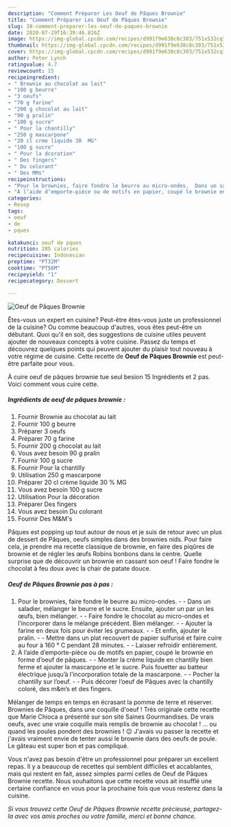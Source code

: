 ```yaml
---
description: "Comment Préparer Les Oeuf de Pâques Brownie"
title: "Comment Préparer Les Oeuf de Pâques Brownie"
slug: 38-comment-preparer-les-oeuf-de-paques-brownie
date: 2020-07-29T16:39:46.826Z
image: https://img-global.cpcdn.com/recipes/d991f9e638c8c303/751x532cq70/oeuf-de-paques-brownie-photo-principale-de-la-recette.jpg
thumbnail: https://img-global.cpcdn.com/recipes/d991f9e638c8c303/751x532cq70/oeuf-de-paques-brownie-photo-principale-de-la-recette.jpg
cover: https://img-global.cpcdn.com/recipes/d991f9e638c8c303/751x532cq70/oeuf-de-paques-brownie-photo-principale-de-la-recette.jpg
author: Peter Lynch
ratingvalue: 4.7
reviewcount: 15
recipeingredient:
- " Brownie au chocolat au lait"
- "100 g beurre"
- "3 oeufs"
- "70 g farine"
- "200 g chocolat au lait"
- "90 g pralin"
- "100 g sucre"
- " Pour la chantilly"
- "250 g mascarpone"
- "20 cl crme liquide 30  MG"
- "100 g sucre"
- " Pour la dcoration"
- " Des fingers"
- " Du colorant"
- " Des MMs"
recipeinstructions:
- "Pour le brownies, faire fondre le beurre au micro-ondes.  Dans un saladier, mélanger le beurre et le sucre. Ensuite, ajouter un par un les œufs, bien mélanger.  Faire fondre le chocolat au micro-ondes et l’incorporer dans le mélange précédent. Bien mélanger.  Ajouter la farine en deux fois pour éviter les grumeaux.  Et enfin, ajouter le pralin.  Mettre dans un plat recouvert de papier sulfurisé et faire cuire au four à 160 ° C pendant 28 minutes.  Laisser refroidir entièrement."
- "À l’aide d’emporte-pièce ou de motifs en papier, coupé le brownie en forme d’oeuf de pâques.  Monter la crème liquide en chantilly bien ferme et ajouter la mascarpone et le sucre. Puis fouetter au batteur électrique jusqu’à l’incorporation totale de la mascarpone.  Pocher la chantilly sur l’oeuf.  Puis décorer l’oeuf de Pâques avec la chantilly coloré, des m&amp;m’s et des fingers."
categories:
- Resep
tags:
- oeuf
- de
- pques

katakunci: oeuf de pques 
nutrition: 285 calories
recipecuisine: Indonesian
preptime: "PT32M"
cooktime: "PT56M"
recipeyield: "1"
recipecategory: Dessert

---
```



![Oeuf de Pâques Brownie](https://img-global.cpcdn.com/recipes/d991f9e638c8c303/751x532cq70/oeuf-de-paques-brownie-photo-principale-de-la-recette.jpg)

Êtes-vous un expert en cuisine? Peut-être êtes-vous juste un professionnel de la cuisine? Ou comme beaucoup d'autres, vous êtes peut-être un débutant. Quoi qu'il en soit, des suggestions de cuisine utiles peuvent ajouter de nouveaux concepts à votre cuisine. Passez du temps et découvrez quelques points qui peuvent ajouter du plaisir tout nouveau à votre régime de cuisine. Cette recette de <strong> Oeuf de Pâques Brownie </strong> est peut-être parfaite pour vous.

<!--inarticleads1-->

À cuire oeuf de pâques brownie tue seul besion 15 Ingrédients et 2 pas. Voici comment vous cuire cette.

##### Ingrédients de oeuf de pâques brownie :

1. Fournir  Brownie au chocolat au lait
1. Fournir 100 g beurre
1. Préparer 3 oeufs
1. Préparer 70 g farine
1. Fournir 200 g chocolat au lait
1. Vous avez besoin 90 g pralin
1. Fournir 100 g sucre
1. Fournir  Pour la chantilly
1. Utilisation 250 g mascarpone
1. Préparer 20 cl crème liquide 30 % MG
1. Vous avez besoin 100 g sucre
1. Utilisation  Pour la décoration
1. Préparer  Des fingers
1. Vous avez besoin  Du colorant
1. Fournir  Des M&amp;M&#39;s


Pâques est popping up tout autour de nous et je suis de retour avec un plus de dessert de Pâques, oeufs simples dans des brownies nids. Pour faire cela, je prendre ma recette classique de brownie, en faire des piqûres de brownie et de régler les œufs Robins bonbons dans le centre. Quelle surprise que de découvrir un brownie en cassant son oeuf ! Faire fondre le chocolat à feu doux avec la chair de patate douce. 

<!--inarticleads2-->

##### Oeuf de Pâques Brownie pas à pas :

1. Pour le brownies, faire fondre le beurre au micro-ondes. -  - Dans un saladier, mélanger le beurre et le sucre. Ensuite, ajouter un par un les œufs, bien mélanger. -  - Faire fondre le chocolat au micro-ondes et l’incorporer dans le mélange précédent. Bien mélanger. -  - Ajouter la farine en deux fois pour éviter les grumeaux. -  - Et enfin, ajouter le pralin. -  - Mettre dans un plat recouvert de papier sulfurisé et faire cuire au four à 160 ° C pendant 28 minutes. -  - Laisser refroidir entièrement.
1. À l’aide d’emporte-pièce ou de motifs en papier, coupé le brownie en forme d’oeuf de pâques. -  - Monter la crème liquide en chantilly bien ferme et ajouter la mascarpone et le sucre. Puis fouetter au batteur électrique jusqu’à l’incorporation totale de la mascarpone. -  - Pocher la chantilly sur l’oeuf. -  - Puis décorer l’oeuf de Pâques avec la chantilly coloré, des m&amp;m’s et des fingers.


Mélanger de temps en temps en écrasant la pomme de terre et réserver. Brownies de Pâques, dans une coquille d&#39;oeuf ! Très originale cette recette que Marie Chioca a présenté sur son site Saines Gourmandises. De vrais oeufs, avec une vraie coquille mais remplis de brownie au chocolat ! … ou quand les poules pondent des brownies ! 😉 J&#39;avais vu passer la recette et j&#39;avais vraiment envie de tenter aussi le brownie dans des oeufs de poule. Le gâteau est super bon et pas compliqué. 

<!--inarticleads1-->

<p>
Vous n'avez pas besoin d'être un professionnel pour préparer un excellent repas. Il y a beaucoup de recettes qui semblent difficiles et accablantes, mais qui restent en fait, assez simples parmi celles de Oeuf de Pâques Brownie recette. Nous souhaitons que cette recette vous ait insufflé une certaine confiance en vous pour la prochaine fois que vous resterez dans la cuisine.
</p>

<p>
<i>Si vous trouvez cette Oeuf de Pâques Brownie recette précieuse, partagez-la avec vos amis proches ou votre famille, merci et bonne chance.</i>
</p>
